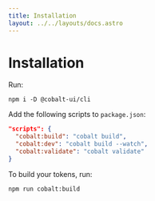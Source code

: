 ```yaml
---
title: Installation
layout: ../../layouts/docs.astro
---
```


# Installation

Run:

```
npm i -D @cobalt-ui/cli
```

Add the following scripts to `package.json`:

```json
"scripts": {
  "cobalt:build": "cobalt build",
  "cobalt:dev": "cobalt build --watch",
  "cobalt:validate": "cobalt validate"
}
```

To build your tokens, run:

```
npm run cobalt:build
```
